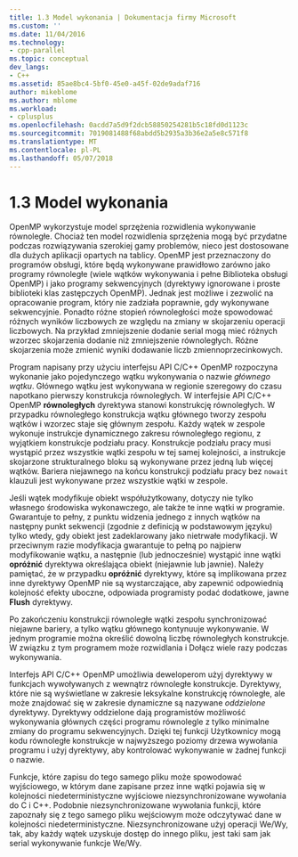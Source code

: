 ```yaml
---
title: 1.3 Model wykonania | Dokumentacja firmy Microsoft
ms.custom: ''
ms.date: 11/04/2016
ms.technology:
- cpp-parallel
ms.topic: conceptual
dev_langs:
- C++
ms.assetid: 85ae8bc4-5bf0-45e0-a45f-02de9adaf716
author: mikeblome
ms.author: mblome
ms.workload:
- cplusplus
ms.openlocfilehash: 0acdd7a5d9f2dcb58850254281b5c18fd0d1123c
ms.sourcegitcommit: 7019081488f68abdd5b2935a3b36e2a5e8c571f8
ms.translationtype: MT
ms.contentlocale: pl-PL
ms.lasthandoff: 05/07/2018
---
```

# <a name="13-execution-model"></a>1.3 Model wykonania
OpenMP wykorzystuje model sprzężenia rozwidlenia wykonywanie równoległe. Chociaż ten model rozwidlenia sprzężenia mogą być przydatne podczas rozwiązywania szerokiej gamy problemów, nieco jest dostosowane dla dużych aplikacji opartych na tablicy. OpenMP jest przeznaczony do programów obsługi, które będą wykonywane prawidłowo zarówno jako programy równoległe (wiele wątków wykonywania i pełne Biblioteka obsługi OpenMP) i jako programy sekwencyjnych (dyrektywy ignorowane i proste biblioteki klas zastępczych OpenMP). Jednak jest możliwe i zezwolić na opracowanie program, który nie zadziała poprawnie, gdy wykonywane sekwencyjnie. Ponadto różne stopień równoległości może spowodować różnych wyników liczbowych ze względu na zmiany w skojarzeniu operacji liczbowych. Na przykład zmniejszenie dodanie serial mogą mieć różnych wzorzec skojarzenia dodanie niż zmniejszenie równoległych. Różne skojarzenia może zmienić wyniki dodawanie liczb zmiennoprzecinkowych.  
  
 Program napisany przy użyciu interfejsu API C/C++ OpenMP rozpoczyna wykonanie jako pojedynczego wątku wykonywania o nazwie *głównego wątku*. Głównego wątku jest wykonywana w regionie szeregowy do czasu napotkano pierwszy konstrukcja równoległych. W interfejsie API C/C++ OpenMP **równoległych** dyrektywa stanowi konstrukcję równoległych. W przypadku równoległego konstrukcja wątku głównego tworzy zespołu wątków i wzorzec staje się głównym zespołu. Każdy wątek w zespole wykonuje instrukcje dynamicznego zakresu równoległego regionu, z wyjątkiem konstrukcje podziału pracy. Konstrukcje podziału pracy musi wystąpić przez wszystkie wątki zespołu w tej samej kolejności, a instrukcje skojarzone strukturalnego bloku są wykonywane przez jedną lub więcej wątków. Bariera niejawnego na końcu konstrukcji podziału pracy bez `nowait` klauzuli jest wykonywane przez wszystkie wątki w zespole.  
  
 Jeśli wątek modyfikuje obiekt współużytkowany, dotyczy nie tylko własnego środowiska wykonawczego, ale także te inne wątki w programie. Gwarantuje to pełny, z punktu widzenia jednego z innych wątków na następny punkt sekwencji (zgodnie z definicją w podstawowym języku) tylko wtedy, gdy obiekt jest zadeklarowany jako nietrwałe modyfikacji. W przeciwnym razie modyfikacja gwarantuje to pełną po najpierw modyfikowanie wątku, a następnie (lub jednocześnie) wystąpić inne wątki **opróżnić** dyrektywa określająca obiekt (niejawnie lub jawnie). Należy pamiętać, że w przypadku **opróżnić** dyrektywy, które są implikowana przez inne dyrektywy OpenMP nie są wystarczające, aby zapewnić odpowiednią kolejność efekty uboczne, odpowiada programisty podać dodatkowe, jawne  **Flush** dyrektywy.  
  
 Po zakończeniu konstrukcji równoległe wątki zespołu synchronizować niejawne bariery, a tylko wątku głównego kontynuuje wykonywanie. W jednym programie można określić dowolną liczbę równoległych konstrukcje. W związku z tym programem może rozwidlania i Dołącz wiele razy podczas wykonywania.  
  
 Interfejs API C/C++ OpenMP umożliwia deweloperom użyj dyrektywy w funkcjach wywoływanych z wewnątrz równoległe konstrukcje. Dyrektywy, które nie są wyświetlane w zakresie leksykalne konstrukcję równoległe, ale może znajdować się w zakresie dynamiczne są nazywane *oddzielone* dyrektywy. Dyrektywy oddzielone dają programistów możliwość wykonywania głównych części programu równolegle z tylko minimalne zmiany do programu sekwencyjnych. Dzięki tej funkcji Użytkownicy mogą kodu równoległe konstrukcje w najwyższego poziomy drzewa wywołania programu i użyj dyrektywy, aby kontrolować wykonywanie w żadnej funkcji o nazwie.  
  
 Funkcje, które zapisu do tego samego pliku może spowodować wyjściowego, w którym dane zapisane przez inne wątki pojawia się w kolejności niedeterministyczne wyjściowe niezsynchronizowane wywołania do C i C++. Podobnie niezsynchronizowane wywołania funkcji, które zapoznały się z tego samego pliku wejściowym może odczytywać dane w kolejności niedeterministyczne. Niezsynchronizowane użyj operacji We/Wy, tak, aby każdy wątek uzyskuje dostęp do innego pliku, jest taki sam jak serial wykonywanie funkcje We/Wy.
